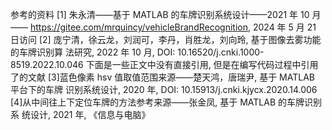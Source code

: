 参考的资料
[1] 朱永清——基于 MATLAB 的车牌识别系统设计——2021 年 10 月——
https://gitee.com/mrquincy/vehicleBrandRecognition, 2024 年 5 月 21 日访问
[2] 庞宁清，徐云龙，刘润可，李丹，肖胜龙，刘向玲, 基于图像去雾功能的车牌识别算
法研究, 2022 年 10 月, DOI: 10.16520/j.cnki.1000-8519.2022.10.046
下面是一些正文中没有直接引用, 但是在编写代码过程中引用了的文献
[3]蓝色像素 hsv 值取值范围来源——楚天鸿，唐瑞尹, 基于 MATLAB 平台下的车牌
识别系统设计, 2020 年, DOI: 10.15913/j.cnki.kjycx.2020.14.006
[4]从中间往上下定位车牌的方法参考来源——张金凤, 基于 MATLAB 的车牌识别系
统设计, 2021 年, 《信息与电脑》